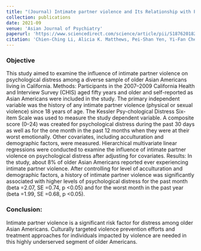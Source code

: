 ```yaml
---
title: "(Journal) Intimate partner violence and Its Relationship with Psychological Distress Among Older Asian Americans: Results from the California Health Interview Survey"
collection: publications
date: 2021-09
venue: 'Asian Journal of Psychiatry'
paperurl: 'https://www.sciencedirect.com/science/article/pii/S1876201821002549'
citation: 'Chien-Ching Li, Alicia K. Matthews, Pei-Shan Yen, Yi-Fan Chen & XinQi Dong; <i>Aging & Mental Health</i>. Vol 63, 102798, 2021.'
---
```


### Objective
This study aimed to examine the influence of intimate partner violence on psychological distress among 
a diverse sample of older Asian Americans living in California. Methods: Participants in the 2007–2009 
California Health and Interview Survey (CHIS) aged fifty years and older and self-reported as Asian Americans were included in  the study. 
The primary independent variable was the history of  any intimate partner violence (physical or sexual violence) since 18 years of  age. 
The Kessler Psy-chological Distress Six-item Scale was used to measure the study dependent variable. 
A composite score (0–24) was created for psychological distress during the past 30 days as well as for the one month in the past 12 months 
when they were at their worst emotionally. Other covariates, including acculturation and demographic factors, were measured. 
Hierarchical multivariate linear regressions were conducted to examine the influence of intimate partner violence on psychological 
distress after adjusting for covariates. Results: In the study, about 8% of older Asian Americans reported ever experiencing intimate partner violence. 
After controlling for level of acculturation and demographic factors, a history of intimate partner violence was significantly associated 
with higher levels of psychological distress for the past month (beta =2.07, SE =0.74, p <0.05) and 
for the worst month in the past year (beta =1.99, SE =0.68, p <0.05). 

### Conclusion: 
Intimate partner violence is  a  significant risk factor for distress among older Asian Americans. 
Culturally targeted violence prevention efforts and treatment approaches for individuals impacted by violence are needed in this highly 
underserved segment of older Americans. 

